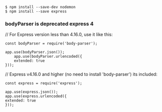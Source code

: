 
    $ npm install --save-dev nodemon
    $ npm install --save express


### bodyParser is deprecated express 4

// For Express version less than 4.16.0, use it like this:

    const bodyParser = require('body-parser');

    app.use(bodyParser.json());
        app.use(bodyParser.urlencoded({
        extended: true
    }));

// Express v4.16.0 and higher (no need to install 'body-parser') its included:

    const express = require('express');

    app.use(express.json());
    app.use(express.urlencoded({
    extended: true
    }));